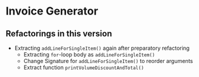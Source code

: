 # Invoice Generator

## Refactorings in this version

- Extracting `addLineForSingleItem()` again after preparatory refactoring
  - Extracting `for`-loop body as `addLineForSingleItem()`
  - Change Signature for `addLineForSingleItem()` to reorder arguments
  - Extract function `printVolumeDiscountAndTotal()`
